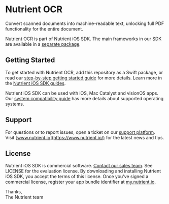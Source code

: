 Nutrient OCR
============

Convert scanned documents into machine-readable text, unlocking full PDF functionality for the entire document.

Nutrient OCR is part of Nutrient iOS SDK. The main frameworks in our SDK are available in a [separate package](https://github.com/PSPDFKit/PSPDFKit-SP).

## Getting Started

To get started with Nutrient OCR, add this repository as a Swift package, or read our [step-by-step getting started guide](https://www.nutrient.io/guides/ios/ocr/getting-started/) for more details. Learn more in the [Nutrient iOS SDK guides](https://www.nutrient.io/guides/ios/).

Nutrient iOS SDK can be used with iOS, Mac Catalyst and visionOS apps. Our [system compatibility guide](https://www.nutrient.io/guides/ios/announcements/version-support/) has more details about supported operating systems.

## Support

For questions or to report issues, open a ticket on our [support platform](https://www.nutrient.io/support/request). Visit [www.nutrient.io](https://www.nutrient.io/) for the latest news and tips.

## License

Nutrient iOS SDK is commercial software. [Contact our sales team](https://www.nutrient.io/sdk/contact-sales). See LICENSE for the evaluation license. By downloading and installing Nutrient iOS SDK, you accept the terms of this license. Once you’ve signed a commercial license, register your app bundle identifier at [my.nutrient.io](https://my.nutrient.io/).

Thanks,<br />
The Nutrient team
